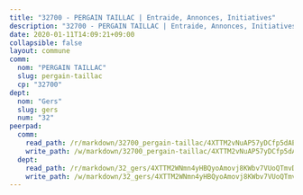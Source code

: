 ```yaml
---
title: "32700 - PERGAIN TAILLAC | Entraide, Annonces, Initiatives"
description: "32700 - PERGAIN TAILLAC | Entraide, Annonces, Initiatives"
date: 2020-01-11T14:09:21+09:00
collapsible: false
layout: commune
comm:
  nom: "PERGAIN TAILLAC"
  slug: pergain-taillac
  cp: "32700"
dept:
  nom: "Gers"
  slug: gers
  num: "32"
peerpad:
  comm:
    read_path: /r/markdown/32700_pergain-taillac/4XTTM2vNuAP57yDCfp5dAE719RiXBS9Ye2qyTnQxjFzit8a1Q
    write_path: /w/markdown/32700_pergain-taillac/4XTTM2vNuAP57yDCfp5dAE719RiXBS9Ye2qyTnQxjFzit8a1Q-K3TgUbnNJWqJY2LmQigoWhRU6eLMdqx44xooTNmj13fMJsPf7YPN1H2kB8FUFwErTf2EkB9pU8ozdWSYmcfnB1biWagZWNccxZDeXQT3Sdt57ToGchRm8VdbEiN3SdGJxrGGYYae
  dept:
    read_path: /r/markdown/32_gers/4XTTM2WNmn4yHBQyoAmovj8KWbv7VUoQTmvDpdT3o124AgWEe
    write_path: /w/markdown/32_gers/4XTTM2WNmn4yHBQyoAmovj8KWbv7VUoQTmvDpdT3o124AgWEe-K3TgUpYJfQLfW5uoLbdwErZNx29AEkCAso1EvCZzqaD3z7aQWWvGchjPJifpsj2b2MrnxAXUWCQXyv6K9rEMDPiEmuqTRE8ziuYLh1MUbtQUwwoYxV2abqSdJr66fFRHJZtY62y8
---
```


